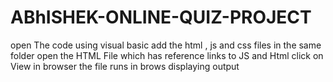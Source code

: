 # ABhISHEK-ONLINE-QUIZ-PROJECT
open The code using visual basic 
add the html , js and css files in the same folder
open the HTML File which has reference links to JS and Html
click on View in browser
the file runs in brows displaying output
